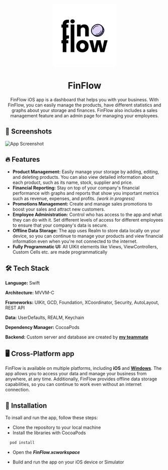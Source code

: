 <p align="center">
<img src="/FinFlow/Resources/Assets.xcassets/AppIcon.appiconset/FinFlowMobile.png"  width="200">
</p>

<h1 align="center">FinFlow</h1>

<p align="center">FinFlow iOS app is a dashboard that helps you with your business. With FinFlow, you can easily manage the products, have different statistics and graphs about your storage and finances. FinFlow also includes a sales management feature and an admin page for managing your employees.</p>

## 

## 📸 Screenshots

![App Screenshot](https://lh3.googleusercontent.com/wvBNnsRrLP09-RJrLLiKlskjWpjUYfMzjPCMxda5MP1N3DOG3AMpiqgR0avrchrgUaLbbtiHRBuIqXCoFCFZr4L5P4JztRFO-1CIW3UUnm55uC7rZa3QC6Q7dQlji7NOd3KMtoGij8INlFRVO1oMmUkNBSDy2_YrTTjuCGgJeYWazM_Q5CivPGS7pRGPN5AWhpkkfnRrPshGW3LhMfBAY4WWfBPywsS1rvVpP-P061mR-hk0NWtLmbMvoh_OVm2I26fvlhhLicNS_NKyfw3dJeg9DmxPGni_bhqytAxOodA69zpbNx11xQ-VjishbFcThjtzyf3_t7OFNqEIxJOZCdESOgoKAs4-iZmenq71ZoWpXThx-P10dn1RvjaO6oFABMQOiI0xIrQJjT1uZnAxU628eQpjLg8wtWHu7OxFlCn6JmnhdExQ3rnxZeUzJ2lprpShWTJaE6TUsTZtHVCZvKINk2NnxsyiGAx0jV2ASW6u9sKwfLDCIQmJj3Bhpbo6gd9gEBSh__TcEisprz3j6RUDnlME3YjsFf7Qny2od4wDQLvSZfwiT6vN9Hhnr7iDVQTb9KanmRiL60k1z-8M-P4B18W3vEq_84tgVy2MsLgAyaThnNk5e3OZ4K04gJbJj7zjKoEsSoXBuivL2I-j9PziSGWu4p0u2-nw3JJ3RbF_VSwqSFdqqRlr4Cb4nbZjovw-FxIiUM01L7esH586n7zJW1Y0DAhHU074swsbrXUK4Nk0e4RwLHt0s_t5bTaK0vlKc2LYcMMrR0iBKP8tDy4Bk4o1nno3v2JbIH7hBmA_Ee0XbcF5BI1FzXWn2XVSRXpkX9Y2bIy9PMXsAbEH1QA0ToDEpIM9r6wnWvpW6cBnr_UpCPyMjxKxZFntnEihqFRq6z22rnrsUuUkJd_rNp6TQ-AKq5WiV9Cz4LoxcwiTedaoiFfcKc3a7drsZ0BI9eeYQItOZcawXDGgIsa63TU=w296-h640-s-no?authuser=0)


## 🔥 Features

- **Product Management:** Easily manage your storage by adding, editing, and deleting products. You can also view detailed information about each product, such as its name, stock, supplier and price.
- **Financial Reporting:** Stay on top of your company's financial performance with graphs and reports that show you important metrics such as revenue, expenses, and profits. *(work in progress)*
- **Promotions Management:** Create and manage sales promotions to boost your sales and attract new customers.
- **Employee Administration:** Control who has access to the app and what they can do with it. Set different levels of access for different employees to ensure that your company's data is secure.
- **Offline Data Storage:** The app uses Realm to store data locally on your device, so you can continue to manage your products and view financial information even when you're not connected to the internet.
- **Fully Programmatic UI:** All UIKit elements like Views, ViewControllers, Custom Cells etc. are made programmatically 

## 🛠️ Tech Stack

**Language:** Swift

**Architecture:** MVVM-C

**Frameworks:** UIKit, GCD, Foundation, XCoordinator, Security, AutoLayout, REST API

**Data:** UserDefaults, REALM, Keychain

**Dependency Manager:** CocoaPods

**Backend:** Custom server and database are created by **[my teammate](https://github.com/CatVshyx)**
## 🖥️ Cross-Platform app

FinFlow is available on multiple platforms, including **iOS** and **[Windows](https://github.com/CatVshyx)**. The app allows you to access your data and manage your business from anywhere, at any time. Additionally, FinFlow provides offline data storage capabilities, so you can continue to work even without an internet connection.


## 📌 Installation

To insall and run the app, follow these steps:

- Clone the repository to your local machine
- Install the libraries with CocoaPods

```bash
  pod install
```
- Open the ***FinFlow.xcworkspace***

- Build and run the app on your iOS device or Simulator
    
